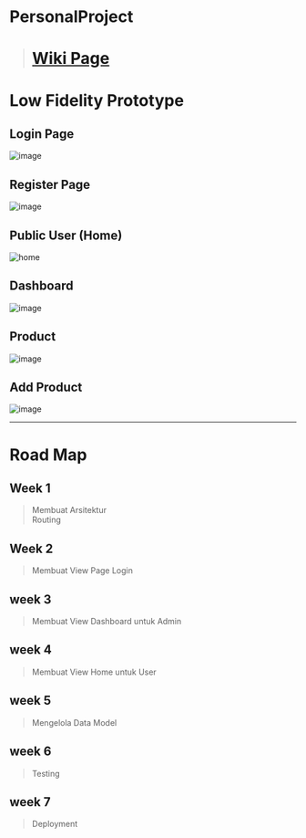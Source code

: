 # PersonalProject

># **[Wiki Page](https://github.com/zulkarnen16072/personal-project/wiki)**

# Low Fidelity Prototype

## Login Page

![image](https://user-images.githubusercontent.com/70864247/120080385-da260a00-c0e2-11eb-83b1-6af66d7ceccf.png)

## Register Page
![image](https://user-images.githubusercontent.com/70864247/120102765-d5ab3100-c176-11eb-8914-7665f85a22a2.png)


## Public User (Home)

![home](https://user-images.githubusercontent.com/70864247/120080324-86b3bc00-c0e2-11eb-9612-486225e1c1f1.png)

## Dashboard
![image](https://user-images.githubusercontent.com/70864247/120092681-16875380-c13f-11eb-99fe-cf8a409209ba.png)


## Product
![image](https://user-images.githubusercontent.com/70864247/120090601-0f0b7e80-c12e-11eb-9e8f-046a9219f28a.png)

## Add Product
![image](https://user-images.githubusercontent.com/70864247/120090639-4a0db200-c12e-11eb-98e7-c3314a86263a.png)

___

# Road Map


## Week 1

> Membuat Arsitektur <br>
> Routing

## Week 2
> Membuat View Page Login

## week 3
> Membuat View Dashboard untuk Admin

## week 4
> Membuat View Home untuk User

## week 5
> Mengelola Data Model 

## week 6
> Testing

## week 7
> Deployment
